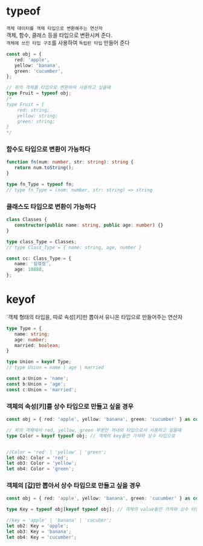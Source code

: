 # typeof
`객체 데이터를 객체 타입으로 변환해주는 연산자`<br/>
객체, 함수, 클래스 등을 타입으로 변환시켜 준다.<br/>
`객체에 쓰인 타입 구조`를 사용하여 `독립된 타입` 만들어 준다
```ts
const obj = {
   red: 'apple',
   yellow: 'banana',
   green: 'cucumber',
};

// 위의 객체를 타입으로 변환하여 사용하고 싶을때
type Fruit = typeof obj;
/*
type Fruit = {
    red: string;
    yellow: string;
    green: string;
}
*/

```
### 함수도 타입으로 변환이 가능하다
```ts
function fn(num: number, str: string): string {
   return num.toString();
}

type fn_Type = typeof fn;
// type fn_Type = (num: number, str: string) => string
```

### 클래스도 타입으로 변환이 가능하다
```ts
class Classes {
   constructor(public name: string, public age: number) {}
}

type class_Type = Classes;
// type Class_Type = { name: string, age, number }

const cc: Class_Type = {
   name: '임꺾정',
   age: 18888,
};

```


#  keyof
`객체 형태의 타입을, 따로 속성[키]만 뽑아서 유니온 타입으로 만들어주는 연산자
```ts
type Type = {
   name: string;
   age: number;
   married: boolean;
}

type Union = keyof Type;
// type Union = name | age | married

const a:Union = 'name';
const b:Union = 'age';
const c:Union = 'married';

```
### 객체의 속성[키]를 상수 타입으로 만들고 싶을 경우
```ts
const obj = { red: 'apple', yellow: 'banana', green: 'cucumber' } as const; // 상수 타입을 구성하기 위해서는 타입 단언을 해준다.

// 위의 객체에서 red, yellow, green 부분만 꺼내와 타입으로서 사용하고 싶을떄
type Color = keyof typeof obj; // 객체의 key들만 가져와 상수 타입으로


//Color = 'red' | 'yellow' | 'green';
let ob2: Color = 'red';
let ob3: Color = 'yellow';
let ob4: Color = 'green';
```

### 객체의 [값]만 뽑아서 상수 타입으로 만들고 싶을 경우
```ts
const obj = { red: 'apple', yellow: 'banana', green: 'cucumber' } as const;

type Key = typeof obj[keyof typeof obj]; // 객체의 value들만 가져와 상수 타입으로

//key = 'apple' | 'banana' | 'cucuber';
let ob2: Key = 'apple';
let ob3: Key = 'banana';
let ob4: Key = 'cucumber';
```
